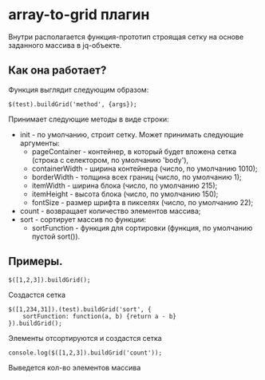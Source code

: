 array-to-grid плагин
=====================

Внутри располагается функция-прототип строящая сетку на основе заданного массива в jq-объекте.

## Как она работает?
Функция выглядит следующим образом:

```
$(test).buildGrid('method', {args});
```
Принимает следующие методы в виде строки:

* init - по умолчанию, строит сетку. Может принимать следующие аргументы:
	* pageContainer - контейнер, в который будет вложена сетка (строка с селектором, по умолчанию 'body'),
	* containerWidth - ширина контейнера (число, по умолчанию 1010);
	* borderWidth  - толщина всех границ (число, по умолчанию 1);
	* itemWidth - ширина блока (число, по умолчанию 215);
	* itemHeight - высота блока (число, по умолчанию 150);
	* fontSize  - размер шрифта в пикселях (число, по умолчанию 22);
* count - возвращает количество элементов массива;
* sort - сортирует массив по функции:
	* sortFunction - функция для сортировки (функция, по умолчанию пустой sort()).

## Примеры.

```
$([1,2,3]).buildGrid();
```
Создастся сетка
```
$([1,234,31]).(test).buildGrid('sort', {
    sortFunction: function(a, b) {return a - b}
}).buildGrid();
```
Элементы отсортируются и создастся сетка
```
console.log($([1,2,3]).buildGrid('count'));
```
Выведется кол-во элементов массива

